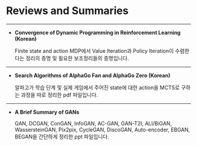 # Reviews and Summaries

***

* **Convergence of Dynamic Programming in Reinforcement Learning (Korean)**

   Finite state and action MDP에서 Value Iteration과 Policy Iteration이 수렴한다는 정리의 증명 및 필요한 보조정리들의 증명입니다.

***

* **Search Algorithms of AlphaGo Fan and AlphaGo Zero (Korean)**

   알파고가 학습 단계 및 실제 게임에서 주어진 state에 대한 action을 MCTS로 구하는 과정을 따로 정리한 pdf 파일입니다.

***

* **A Brief Summary of GANs**

   GAN, DCGAN, ConGAN, InfoGAN, AC-GAN, GAN-T2I, ALI/BiGAN, WassersteinGAN, Pix2pix, CycleGAN, DiscoGAN, Auto-encoder, EBGAN, BEGAN을 간단하게 정리한 ppt 파일입니다.
